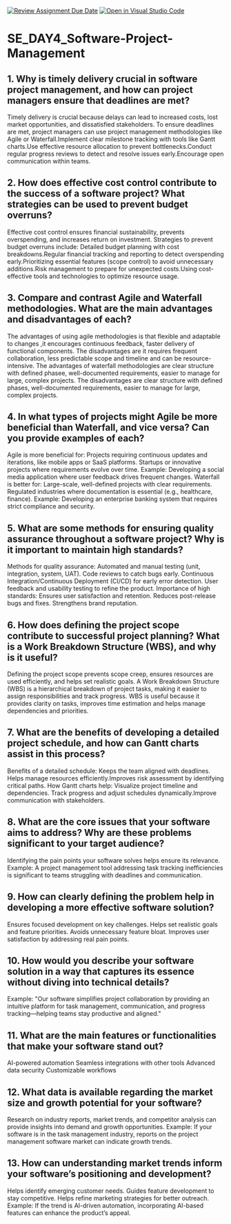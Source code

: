 [![Review Assignment Due Date](https://classroom.github.com/assets/deadline-readme-button-22041afd0340ce965d47ae6ef1cefeee28c7c493a6346c4f15d667ab976d596c.svg)](https://classroom.github.com/a/9pw6JKcu)
[![Open in Visual Studio Code](https://classroom.github.com/assets/open-in-vscode-2e0aaae1b6195c2367325f4f02e2d04e9abb55f0b24a779b69b11b9e10269abc.svg)](https://classroom.github.com/online_ide?assignment_repo_id=18482376&assignment_repo_type=AssignmentRepo)
# SE_DAY4_Software-Project-Management
## 1. Why is timely delivery crucial in software project management, and how can project managers ensure that deadlines are met?
Timely delivery is crucial because delays can lead to increased costs, lost market opportunities, and dissatisfied stakeholders. To ensure deadlines are met, project managers can use project management methodologies like Agile or Waterfall.Implement clear milestone tracking with tools like Gantt charts.Use effective resource allocation to prevent bottlenecks.Conduct regular progress reviews to detect and resolve issues early.Encourage open communication within teams.

## 2. How does effective cost control contribute to the success of a software project? What strategies can be used to prevent budget overruns?
Effective cost control ensures financial sustainability, prevents overspending, and increases return on investment. Strategies to prevent budget overruns include:
Detailed budget planning with cost breakdowns.Regular financial tracking and reporting to detect overspending early.Prioritizing essential features (scope control) to avoid unnecessary additions.Risk management to prepare for unexpected costs.Using cost-effective tools and technologies to optimize resource usage.

## 3. Compare and contrast Agile and Waterfall methodologies. What are the main advantages and disadvantages of each?
The advantages of using agile methodologies is that flexible and adaptable to changes ,it encourages continuous feedback, faster delivery of functional components.
The disadvantages are it requires frequent collaboration, less predictable scope and timeline and can be resource-intensive. 
The advantages of waterfall methodologies are clear structure with defined phasee, well-documented requirements, easier to manage for large, complex projects.
The disadvantages are clear structure with defined phases, well-documented requirements, easier to manage for large, complex projects.

## 4. In what types of projects might Agile be more beneficial than Waterfall, and vice versa? Can you provide examples of each?
Agile is more beneficial for:
Projects requiring continuous updates and iterations, like mobile apps or SaaS platforms.
Startups or innovative projects where requirements evolve over time.
Example: Developing a social media application where user feedback drives frequent changes.
Waterfall is better for:
Large-scale, well-defined projects with clear requirements.
Regulated industries where documentation is essential (e.g., healthcare, finance).
Example: Developing an enterprise banking system that requires strict compliance and security.

## 5. What are some methods for ensuring quality assurance throughout a software project? Why is it important to maintain high standards?
Methods for quality assurance:
Automated and manual testing (unit, integration, system, UAT).
Code reviews to catch bugs early.
Continuous Integration/Continuous Deployment (CI/CD) for early error detection.
User feedback and usability testing to refine the product.
Importance of high standards:
Ensures user satisfaction and retention.
Reduces post-release bugs and fixes.
Strengthens brand reputation.

## 6. How does defining the project scope contribute to successful project planning? What is a Work Breakdown Structure (WBS), and why is it useful?
Defining the project scope prevents scope creep, ensures resources are used efficiently, and helps set realistic goals.
A Work Breakdown Structure (WBS) is a hierarchical breakdown of project tasks, making it easier to assign responsibilities and track progress.
WBS is useful because it provides clarity on tasks, improves time estimation and helps manage dependencies and priorities.

## 7. What are the benefits of developing a detailed project schedule, and how can Gantt charts assist in this process?
Benefits of a detailed schedule:
Keeps the team aligned with deadlines. Helps manage resources efficiently.Improves risk assessment by identifying critical paths.
How Gantt charts help:
Visualize project timeline and dependencies. Track progress and adjust schedules dynamically.Improve communication with stakeholders.

## 8. What are the core issues that your software aims to address? Why are these problems significant to your target audience?
Identifying the pain points your software solves helps ensure its relevance.
Example: A project management tool addressing task tracking inefficiencies is significant to teams struggling with deadlines and communication.

## 9. How can clearly defining the problem help in developing a more effective software solution?
Ensures focused development on key challenges.
Helps set realistic goals and feature priorities.
Avoids unnecessary feature bloat.
Improves user satisfaction by addressing real pain points.

## 10. How would you describe your software solution in a way that captures its essence without diving into technical details?
Example:
"Our software simplifies project collaboration by providing an intuitive platform for task management, communication, and progress tracking—helping teams stay productive and aligned."

## 11. What are the main features or functionalities that make your software stand out?
AI-powered automation
Seamless integrations with other tools
Advanced data security
Customizable workflows

## 12. What data is available regarding the market size and growth potential for your software?
Research on industry reports, market trends, and competitor analysis can provide insights into demand and growth opportunities.
Example: If your software is in the task management industry, reports on the project management software market can indicate growth trends.

## 13. How can understanding market trends inform your software’s positioning and development?
Helps identify emerging customer needs.
Guides feature development to stay competitive.
Helps refine marketing strategies for better outreach.
Example: If the trend is AI-driven automation, incorporating AI-based features can enhance the product’s appeal.
